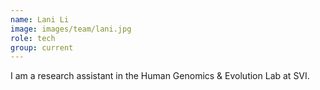 ```yaml
---
name: Lani Li
image: images/team/lani.jpg
role: tech
group: current
---
```

I am a research assistant in the Human Genomics & Evolution Lab at SVI. 
